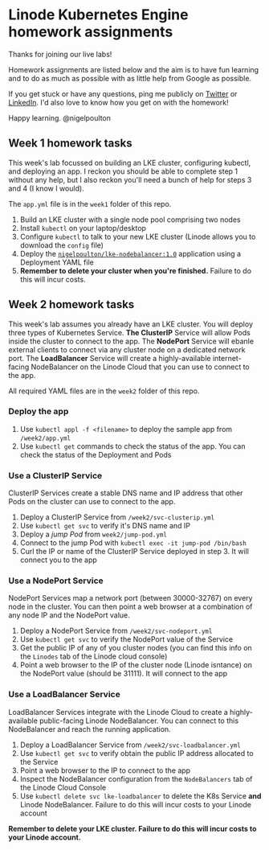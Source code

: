 # Linode Kubernetes Engine homework assignments

Thanks for joining our live labs!

Homework assignments are listed below and the aim is to have fun learning and to do as much as possible with as little help from Google as possible. 

If you get stuck or have any questions, ping me publicly on [Twitter](https://twitter.com/nigelpoulton) or [LinkedIn](https://www.linkedin.com/in/nigelpoulton/). I'd also love to know how you get on with the homework!

Happy learning. @nigelpoulton


## Week 1 homework tasks

This week's lab focussed on building an LKE cluster, configuring kubectl, and deploying an app. I reckon you should be able to complete step 1 without any help, but I also reckon you'll need a bunch of help for steps 3 and 4 (I know I would).

The `app.yml` file is in the `week1` folder of this repo.

1. Build an LKE cluster with a single node pool comprising two nodes
2. Install `kubectl` on your laptop/desktop
3. Configure `kubectl` to talk to your new LKE cluster (Linode allows you to download the `config` file)
4. Deploy the [`nigelpoulton/lke-nodebalancer:1.0`](https://hub.docker.com/repository/docker/nigelpoulton/lke-nodebalancer) application using a Deployment YAML file
5. **Remember to delete your cluster when you're finished.** Failure to do this will incur costs.

## Week 2 homework tasks

This week's lab assumes you already have an LKE cluster. You will deploy three types of Kubernetes Service. **The ClusterIP** Service will allow Pods inside the cluster to connect to the app. The **NodePort** Service will ebanle external clients to connect via any cluster node on a dedicated network port. The **LoadBalancer** Service will create a highly-available internet-facing NodeBalancer on the Linode Cloud that you can use to connect to the app.

All required YAML files are in the `week2` folder of this repo.

### Deploy the app

1. Use `kubectl appl -f <filename>` to deploy the sample app from `/week2/app.yml`
2. Use `kubectl get` commands to check the status of the app. You can check the status of the Deployment and Pods

### Use a ClusterIP Service

ClusterIP Services create a stable DNS name and IP address that other Pods on the cluster can use to connect to the app.

1. Deploy a ClusterIP Service from `/week2/svc-clusterip.yml`
2. Use `kubectl get svc` to verify it's DNS name and IP
3. Deploy a *jump Pod* from `week2/jump-pod.yml` 
4. Connect to the jump Pod with `kubectl exec -it jump-pod /bin/bash`
5. Curl the IP or name of the ClusterIP Service deployed in step 3. It will connect you to the app

### Use a NodePort Service

NodePort Services map a network port (between 30000-32767) on every node in the cluster. You can then point a web browser at a combination of any node IP and the NodePort value.

1. Deploy a NodePort Service from `/week2/svc-nodeport.yml`
2. Use `kubectl get svc` to verify the NodePort value of the Service
3. Get the public IP of any of you cluster nodes (you can find this info on the `Linodes` tab of the Linode cloud console)
4. Point a web browser to the IP of the cluster node (Linode isntance) on the NodePort value (should be 31111). It will connect to the app

### Use a LoadBalancer Service

LoadBalancer Services integrate with the Linode Cloud to create a highly-available public-facing Linode NodeBalancer. You can connect to this NodeBalancer and reach the running application.

1. Deploy a LoadBalancer Service from `/week2/svc-loadbalancer.yml`
2. Use `kubectl get svc` to verify obtain the public IP address allocated to the Service
3. Point a web browser to the IP to connect to the app
4. Inspect the NodeBalancer configuration from the `NodeBalancers` tab of the Linode Cloud Console
5. Use `kubectl delete svc lke-loadbalancer` to delete the K8s Service **and** Linode NodeBalancer. Failure to do this will incur costs to your Linode account

**Remember to delete your LKE cluster. Failure to do this will incur costs to your Linode account.**
